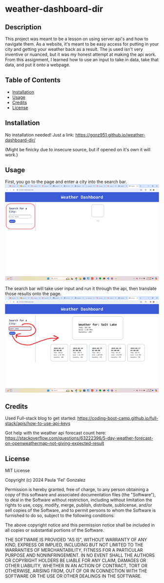 # weather-dashboard-dir

## Description

This project was meant to be a lesson on using server api's and how to navigate them. As a website, it's meant to be easy access for putting in your city and getting your weather back as a result. The js used isn't very inventive or nuanced, but it was my honest attempt at making the api work. From this assignment, I learned how to use an input to take in data, take that data, and put it onto a webpage. 

## Table of Contents 

- [Installation](#installation)
- [Usage](#usage)
- [Credits](#credits)
- [License](#license)

## Installation

No installation needed! Just a link: https://gonz951.github.io/weather-dashboard-dir/

(Might be finicky due to insecure source, but if opened on it's own it will work.)

## Usage

First, you go to the page and enter a city into the search bar. 
![Search Bar function](./assets/images/screenshot-search0.png)


The search bar will take user input and run it through the api, then translate those results onto the page.
![Getting city results](./assets/images/screenshot-search1.png)

## Credits

Used Full-stack blog to get started:
https://coding-boot-camp.github.io/full-stack/apis/how-to-use-api-keys

Got help with the weather api forecast count here:
https://stackoverflow.com/questions/63222396/5-day-weather-forecast-on-openweathermap-not-giving-expected-result

## License

MIT License

Copyright (c) 2024 Paula 'Fel' Gonzalez

Permission is hereby granted, free of charge, to any person obtaining a copy
of this software and associated documentation files (the "Software"), to deal
in the Software without restriction, including without limitation the rights
to use, copy, modify, merge, publish, distribute, sublicense, and/or sell
copies of the Software, and to permit persons to whom the Software is
furnished to do so, subject to the following conditions:

The above copyright notice and this permission notice shall be included in all
copies or substantial portions of the Software.

THE SOFTWARE IS PROVIDED "AS IS", WITHOUT WARRANTY OF ANY KIND, EXPRESS OR
IMPLIED, INCLUDING BUT NOT LIMITED TO THE WARRANTIES OF MERCHANTABILITY,
FITNESS FOR A PARTICULAR PURPOSE AND NONINFRINGEMENT. IN NO EVENT SHALL THE
AUTHORS OR COPYRIGHT HOLDERS BE LIABLE FOR ANY CLAIM, DAMAGES OR OTHER
LIABILITY, WHETHER IN AN ACTION OF CONTRACT, TORT OR OTHERWISE, ARISING FROM,
OUT OF OR IN CONNECTION WITH THE SOFTWARE OR THE USE OR OTHER DEALINGS IN THE
SOFTWARE.
